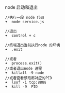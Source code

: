 node 启动和退出

    //执行一段 node 代码
    ➜  node service.js

    //退出
    ➜  control + c 

    //终端退出当前执行node 的环境 
    ➜  .exit

    //或者
    ➜  process.exit()
    //或者退出node 进程
    ➜  killall -9 node 
    //或者查看该段都对应的PID
    ➜  lsof -i tcp:8888
    ➜  kill -9  PID



    

